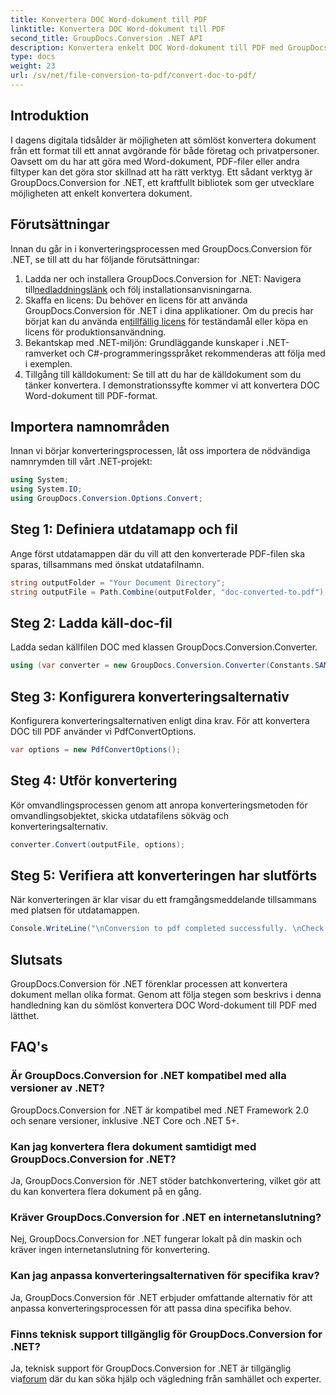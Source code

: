 ```yaml
---
title: Konvertera DOC Word-dokument till PDF
linktitle: Konvertera DOC Word-dokument till PDF
second_title: GroupDocs.Conversion .NET API
description: Konvertera enkelt DOC Word-dokument till PDF med GroupDocs.Conversion för .NET. Följ vår steg-för-steg-guide för sömlös dokumentkonvertering.
type: docs
weight: 23
url: /sv/net/file-conversion-to-pdf/convert-doc-to-pdf/
---
```

## Introduktion
I dagens digitala tidsålder är möjligheten att sömlöst konvertera dokument från ett format till ett annat avgörande för både företag och privatpersoner. Oavsett om du har att göra med Word-dokument, PDF-filer eller andra filtyper kan det göra stor skillnad att ha rätt verktyg. Ett sådant verktyg är GroupDocs.Conversion for .NET, ett kraftfullt bibliotek som ger utvecklare möjligheten att enkelt konvertera dokument.
## Förutsättningar
Innan du går in i konverteringsprocessen med GroupDocs.Conversion för .NET, se till att du har följande förutsättningar:
1.  Ladda ner och installera GroupDocs.Conversion for .NET: Navigera till[nedladdningslänk](https://releases.groupdocs.com/conversion/net/) och följ installationsanvisningarna.
2. Skaffa en licens: Du behöver en licens för att använda GroupDocs.Conversion för .NET i dina applikationer. Om du precis har börjat kan du använda en[tillfällig licens](https://purchase.groupdocs.com/temporary-license/) för teständamål eller köpa en licens för produktionsanvändning.
3. Bekantskap med .NET-miljön: Grundläggande kunskaper i .NET-ramverket och C#-programmeringsspråket rekommenderas att följa med i exemplen.
4. Tillgång till källdokument: Se till att du har de källdokument som du tänker konvertera. I demonstrationssyfte kommer vi att konvertera DOC Word-dokument till PDF-format.

## Importera namnområden
Innan vi börjar konverteringsprocessen, låt oss importera de nödvändiga namnrymden till vårt .NET-projekt:
```csharp
using System;
using System.IO;
using GroupDocs.Conversion.Options.Convert;
```
## Steg 1: Definiera utdatamapp och fil
Ange först utdatamappen där du vill att den konverterade PDF-filen ska sparas, tillsammans med önskat utdatafilnamn.
```csharp
string outputFolder = "Your Document Directory";
string outputFile = Path.Combine(outputFolder, "doc-converted-to.pdf");
```
## Steg 2: Ladda käll-doc-fil
Ladda sedan källfilen DOC med klassen GroupDocs.Conversion.Converter.
```csharp
using (var converter = new GroupDocs.Conversion.Converter(Constants.SAMPLE_DOC))
```
## Steg 3: Konfigurera konverteringsalternativ
Konfigurera konverteringsalternativen enligt dina krav. För att konvertera DOC till PDF använder vi PdfConvertOptions.
```csharp
var options = new PdfConvertOptions();
```
## Steg 4: Utför konvertering
Kör omvandlingsprocessen genom att anropa konverteringsmetoden för omvandlingsobjektet, skicka utdatafilens sökväg och konverteringsalternativ.
```csharp
converter.Convert(outputFile, options);
```
## Steg 5: Verifiera att konverteringen har slutförts
När konverteringen är klar visar du ett framgångsmeddelande tillsammans med platsen för utdatamappen.
```csharp
Console.WriteLine("\nConversion to pdf completed successfully. \nCheck output in {0}", outputFolder);
```

## Slutsats
GroupDocs.Conversion för .NET förenklar processen att konvertera dokument mellan olika format. Genom att följa stegen som beskrivs i denna handledning kan du sömlöst konvertera DOC Word-dokument till PDF med lätthet.
## FAQ's
### Är GroupDocs.Conversion for .NET kompatibel med alla versioner av .NET?
GroupDocs.Conversion for .NET är kompatibel med .NET Framework 2.0 och senare versioner, inklusive .NET Core och .NET 5+.
### Kan jag konvertera flera dokument samtidigt med GroupDocs.Conversion for .NET?
Ja, GroupDocs.Conversion för .NET stöder batchkonvertering, vilket gör att du kan konvertera flera dokument på en gång.
### Kräver GroupDocs.Conversion for .NET en internetanslutning?
Nej, GroupDocs.Conversion for .NET fungerar lokalt på din maskin och kräver ingen internetanslutning för konvertering.
### Kan jag anpassa konverteringsalternativen för specifika krav?
Ja, GroupDocs.Conversion för .NET erbjuder omfattande alternativ för att anpassa konverteringsprocessen för att passa dina specifika behov.
### Finns teknisk support tillgänglig för GroupDocs.Conversion for .NET?
 Ja, teknisk support för GroupDocs.Conversion for .NET är tillgänglig via[forum](https://forum.groupdocs.com/c/conversion/11) där du kan söka hjälp och vägledning från samhället och experter.
